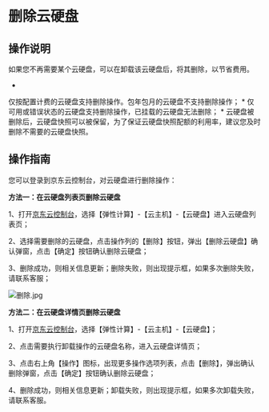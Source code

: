 # **删除云硬盘**

## **操作说明**

如果您不再需要某个云硬盘，可以在卸载该云硬盘后，将其删除，以节省费用。

* 
仅按配置计费的云硬盘支持删除操作。包年包月的云硬盘不支持删除操作；
* 
仅可用或错误状态的云硬盘支持删除操作，已挂载的云硬盘无法删除；
* 
云硬盘被删除后，云硬盘快照可以被保留，为了保证云硬盘快照配额的利用率，建议您及时删除不需要的云硬盘快照。

## **操作指南**

您可以登录到京东云控制台，对云硬盘进行删除操作：

**方法一：在云硬盘列表页删除云硬盘**

1、打开[京东云控制台](http://console.jdcloud.com/)，选择【弹性计算】-【云主机】-【云硬盘】进入云硬盘列表页；

2、选择需要删除的云硬盘，点击操作列的【删除】按钮，弹出【删除云硬盘】确认弹窗，点击【确定】按钮确认删除云硬盘；

3、删除成功，则相关信息更新；删除失败，则出现提示框，如果多次删除失败，请联系客服；

![删除.jpg](https://img1.jcloudcs.com/cms/d8d2cf9f-8199-4abd-b665-f93b77df951e20171208094522.jpg)

**方法二：在云硬盘详情页删除云硬盘**

1、打开[京东云控制台](http://console.jdcloud.com/)，选择【弹性计算】-【云主机】-【云硬盘】；

2、点击需要执行卸载操作的云硬盘名称，进入云硬盘详情页；

3、点击右上角【操作】图标，出现更多操作选项列表，点击【删除】，弹出确认删除弹窗，点击【确定】按钮确认删除云硬盘；

4、删除成功，则相关信息更新；卸载失败，则出现提示框，如果多次卸载失败，请联系客服。